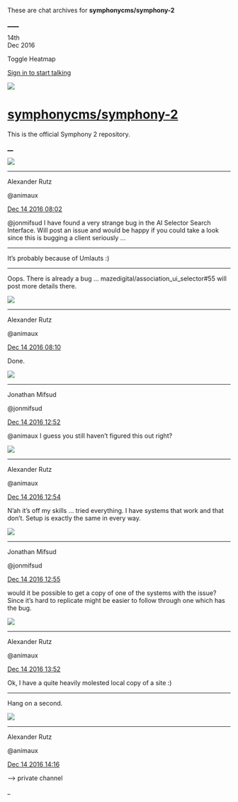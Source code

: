 These are chat archives for **symphonycms/symphony-2**

[__](/symphonycms/symphony-2/archives/2016/12/15)[__](/symphonycms/symphony-2/archives/2016/12/13)

14th  
Dec 2016

Toggle Heatmap

[Sign in to start talking](/login?action=login&button=archive-login)

![](https://avatars-02.gitter.im/group/iv/3/57542c45c43b8c601977197e?s=48)

#  [symphonycms/symphony-2](/symphonycms/symphony-2)

This is the official Symphony 2 repository.

[ __](/orgs/symphonycms/rooms "More symphonycms rooms")

![](https://avatars2.githubusercontent.com/u/446874?v=3&s=30)

____

Alexander Rutz

@animaux

[Dec 14 2016
08:02](https://gitter.im/symphonycms/symphony-2?at=5850fc8dbb7d528222f7c99a)

@jonmifsud I have found a very strange bug in the AI Selector Search
Interface. Will post an issue and would be happy if you could take a look
since this is bugging a client seriously …

____

It’s probably because of Umlauts :)

____

Oops. There is already a bug …  mazedigital/association_ui_selector#55 will
post more details there.

![](https://avatars2.githubusercontent.com/u/446874?v=3&s=30)

____

Alexander Rutz

@animaux

[Dec 14 2016
08:10](https://gitter.im/symphonycms/symphony-2?at=5850fe89f666c5a1380ed03f)

Done.

![](https://avatars1.githubusercontent.com/u/859775?v=3&s=30)

____

Jonathan Mifsud

@jonmifsud

[Dec 14 2016
12:52](https://gitter.im/symphonycms/symphony-2?at=5851408a058ca96737458d88)

@animaux I guess you still haven’t figured this out right?

![](https://avatars2.githubusercontent.com/u/446874?v=3&s=30)

____

Alexander Rutz

@animaux

[Dec 14 2016
12:54](https://gitter.im/symphonycms/symphony-2?at=58514100589f411830e226ed)

N’ah it’s off my skills … tried everything. I have systems that work and that
don’t. Setup is exactly the same in every way.

![](https://avatars1.githubusercontent.com/u/859775?v=3&s=30)

____

Jonathan Mifsud

@jonmifsud

[Dec 14 2016
12:55](https://gitter.im/symphonycms/symphony-2?at=58514137c5a4e0233b82b3c9)

would it be possible to get a copy of one of the systems with the issue? Since
it’s hard to replicate might be easier to follow through one which has the
bug.

![](https://avatars2.githubusercontent.com/u/446874?v=3&s=30)

____

Alexander Rutz

@animaux

[Dec 14 2016
13:52](https://gitter.im/symphonycms/symphony-2?at=58514ea1e7bdfe4e29521c07)

Ok, I have a quite heavily molested local copy of a site :)

____

Hang on a second.

![](https://avatars2.githubusercontent.com/u/446874?v=3&s=30)

____

Alexander Rutz

@animaux

[Dec 14 2016
14:16](https://gitter.im/symphonycms/symphony-2?at=58515442af6b364a29aff3bb)

—> private channel

_

